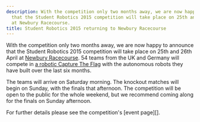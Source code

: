 ```yaml
---
description: With the competition only two months away, we are now happy to announce
  that the Student Robotics 2015 competition will take place on 25th and 26th April
  at Newbury Racecourse.
title: Student Robotics 2015 returning to Newbury Racecourse
---
```

With the competition only two months away, we are now happy to announce that the Student Robotics 2015 competition will
take place on 25th and 26th April at [Newbury Racecourse][venue]. 54 teams from the UK and Germany will compete
in [a robotic Capture The Flag][rules] with the autonomous robots they have built over the last six months.

The teams will arrive on Saturday morning. The knockout matches will begin on Sunday, with the finals that afternoon.
The competition will be open to the public for the whole weekend, but we recommend coming along for the finals on Sunday
afternoon.

For further details please see the competition's [event page][].

[venue]: http://www.newburyracecourse.co.uk/conferences-and-events/how-to-find-us/
[rules]: https://studentrobotics.org/docs/rules/
